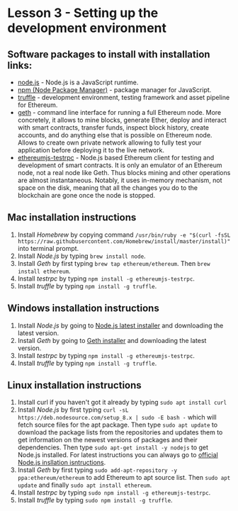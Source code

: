 # Lesson 3 - Setting up the development environment

## Software packages to install with installation links:

- [node.js](https://nodejs.org/en/download/) - Node.js is a JavaScript runtime.
- [npm (Node Package Manager)](https://www.npmjs.com/) - package manager for JavaScript.
- [truffle](http://truffleframework.com/) - development environment, testing framework and asset pipeline for Ethereum.
- [geth](https://github.com/ethereum/go-ethereum/wiki/geth) - command line interface for running a full Ethereum node. More concretely, it allows to mine blocks, generate Ether, deploy and interact with smart contracts, transfer funds, inspect block history, create accounts, and do anything else that is possible on Ethereum node. Allows to create own private network allowing to fully test your application before deploying it to the live network.
- [ethereumjs-testrpc](https://www.npmjs.com/package/ethereumjs-testrpc) - Node.js based Ethereum client for testing and development of smart contracts. It is only an emulator of an Ethereum node, not a real node like Geth. Thus blocks mining and other operations are almost instantaneous. Notably, it uses in-memory mechanism, not space on the disk, meaning that all the changes you do to the blockchain are gone once the node is stopped.

## Mac installation instructions

1. Install *Homebrew* by copying command `/usr/bin/ruby -e "$(curl -fsSL https://raw.githubusercontent.com/Homebrew/install/master/install)"` into terminal prompt.
2. Install *Node.js* by typing `brew install node`.
3. Install *Geth* by first typing `brew tap ethereum/ethereum`. Then `brew install ethereum`.
4. Install *testrpc* by typing `npm install -g ethereumjs-testrpc`.
5. Install *truffle* by typing `npm install -g truffle`.

## Windows installation instructions

1. Install *Node.js* by going to [Node.js latest installer](https://nodejs.org/en/download/current/) and downloading the latest version.
2. Install *Geth* by going to [Geth installer](https://geth.ethereum.org/downloads/) and downloading the latest version.
3. Install *testrpc* by typing `npm install -g ethereumjs-testrpc`.
4. Install *truffle* by typing `npm install -g truffle`.

## Linux installation instructions

1. Install curl if you haven't got it already by typing `sudo apt install curl`
2. Install *Node.js* by first typing `curl -sL https://deb.nodesource.com/setup_8.x | sudo -E bash -` which will fetch source files for the apt package. Then type `sudo apt update` to download the package lists from the repositories and updates them to get information on the newest versions of packages and their dependencies. Then type `sudo apt-get install -y nodejs` to get Node.js installed. For latest instructions you can always go to [official Node.js insllation isntructions](https://nodejs.org/en/download/package-manager/#debian-and-ubuntu-based-linux-distributions).
3. Install *Geth* by first typing `sudo add-apt-repository -y ppa:ethereum/ethereum` to add Ethereum to apt source list. Then `sudo apt update` and finally `sudo apt install ethereum`.
4. Install *testrpc* by typing `sudo npm install -g ethereumjs-testrpc`.
5. Install *truffle* by typing `sudo npm install -g truffle`.